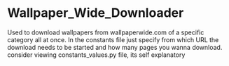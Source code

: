 # Wallpaper_Wide_Downloader
Used to download wallpapers from wallpaperwide.com of a specific category all at once. In the constants file just specify
from which URL the download needs to be started and how many pages you wanna download. consider viewing constants_values.py file, its self explanatory